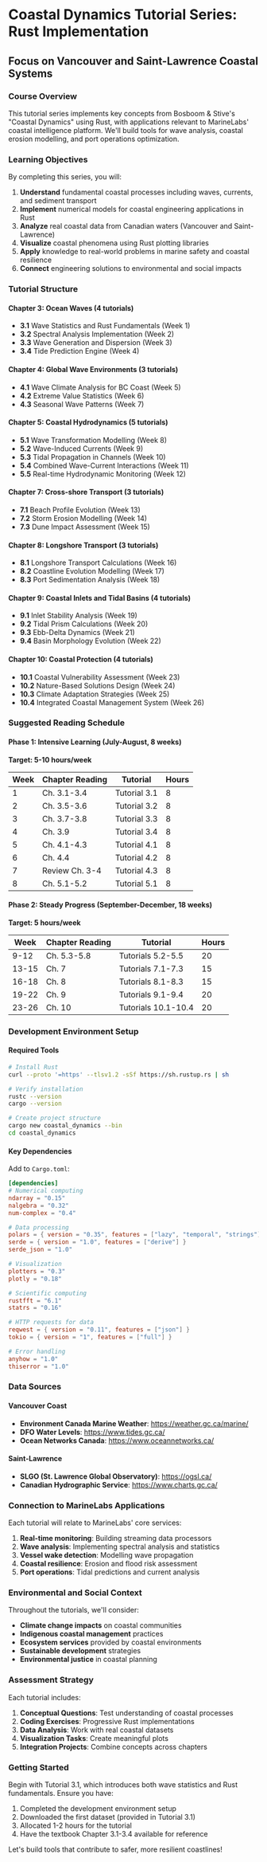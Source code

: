 # Coastal Dynamics Tutorial Series: Rust Implementation
## Focus on Vancouver and Saint-Lawrence Coastal Systems

### Course Overview
This tutorial series implements key concepts from Bosboom & Stive's "Coastal Dynamics" using Rust, with applications relevant to MarineLabs' coastal intelligence platform. We'll build tools for wave analysis, coastal erosion modelling, and port operations optimization.

### Learning Objectives
By completing this series, you will:
1. **Understand** fundamental coastal processes including waves, currents, and sediment transport
2. **Implement** numerical models for coastal engineering applications in Rust
3. **Analyze** real coastal data from Canadian waters (Vancouver and Saint-Lawrence)
4. **Visualize** coastal phenomena using Rust plotting libraries
5. **Apply** knowledge to real-world problems in marine safety and coastal resilience
6. **Connect** engineering solutions to environmental and social impacts

### Tutorial Structure

#### Chapter 3: Ocean Waves (4 tutorials)
- **3.1** Wave Statistics and Rust Fundamentals (Week 1)
- **3.2** Spectral Analysis Implementation (Week 2)
- **3.3** Wave Generation and Dispersion (Week 3)
- **3.4** Tide Prediction Engine (Week 4)

#### Chapter 4: Global Wave Environments (3 tutorials)
- **4.1** Wave Climate Analysis for BC Coast (Week 5)
- **4.2** Extreme Value Statistics (Week 6)
- **4.3** Seasonal Wave Patterns (Week 7)

#### Chapter 5: Coastal Hydrodynamics (5 tutorials)
- **5.1** Wave Transformation Modelling (Week 8)
- **5.2** Wave-Induced Currents (Week 9)
- **5.3** Tidal Propagation in Channels (Week 10)
- **5.4** Combined Wave-Current Interactions (Week 11)
- **5.5** Real-time Hydrodynamic Monitoring (Week 12)

#### Chapter 7: Cross-shore Transport (3 tutorials)
- **7.1** Beach Profile Evolution (Week 13)
- **7.2** Storm Erosion Modelling (Week 14)
- **7.3** Dune Impact Assessment (Week 15)

#### Chapter 8: Longshore Transport (3 tutorials)
- **8.1** Longshore Transport Calculations (Week 16)
- **8.2** Coastline Evolution Modelling (Week 17)
- **8.3** Port Sedimentation Analysis (Week 18)

#### Chapter 9: Coastal Inlets and Tidal Basins (4 tutorials)
- **9.1** Inlet Stability Analysis (Week 19)
- **9.2** Tidal Prism Calculations (Week 20)
- **9.3** Ebb-Delta Dynamics (Week 21)
- **9.4** Basin Morphology Evolution (Week 22)

#### Chapter 10: Coastal Protection (4 tutorials)
- **10.1** Coastal Vulnerability Assessment (Week 23)
- **10.2** Nature-Based Solutions Design (Week 24)
- **10.3** Climate Adaptation Strategies (Week 25)
- **10.4** Integrated Coastal Management System (Week 26)

### Suggested Reading Schedule

#### Phase 1: Intensive Learning (July-August, 8 weeks)
**Target: 5-10 hours/week**

| Week | Chapter Reading | Tutorial | Hours |
|------|----------------|----------|--------|
| 1 | Ch. 3.1-3.4 | Tutorial 3.1 | 8 |
| 2 | Ch. 3.5-3.6 | Tutorial 3.2 | 8 |
| 3 | Ch. 3.7-3.8 | Tutorial 3.3 | 8 |
| 4 | Ch. 3.9 | Tutorial 3.4 | 8 |
| 5 | Ch. 4.1-4.3 | Tutorial 4.1 | 8 |
| 6 | Ch. 4.4 | Tutorial 4.2 | 8 |
| 7 | Review Ch. 3-4 | Tutorial 4.3 | 8 |
| 8 | Ch. 5.1-5.2 | Tutorial 5.1 | 8 |

#### Phase 2: Steady Progress (September-December, 18 weeks)
**Target: 5 hours/week**

| Week | Chapter Reading | Tutorial | Hours |
|------|----------------|----------|--------|
| 9-12 | Ch. 5.3-5.8 | Tutorials 5.2-5.5 | 20 |
| 13-15 | Ch. 7 | Tutorials 7.1-7.3 | 15 |
| 16-18 | Ch. 8 | Tutorials 8.1-8.3 | 15 |
| 19-22 | Ch. 9 | Tutorials 9.1-9.4 | 20 |
| 23-26 | Ch. 10 | Tutorials 10.1-10.4 | 20 |

### Development Environment Setup

#### Required Tools
```bash
# Install Rust
curl --proto '=https' --tlsv1.2 -sSf https://sh.rustup.rs | sh

# Verify installation
rustc --version
cargo --version

# Create project structure
cargo new coastal_dynamics --bin
cd coastal_dynamics
```

#### Key Dependencies
Add to `Cargo.toml`:
```toml
[dependencies]
# Numerical computing
ndarray = "0.15"
nalgebra = "0.32"
num-complex = "0.4"

# Data processing
polars = { version = "0.35", features = ["lazy", "temporal", "strings"] }
serde = { version = "1.0", features = ["derive"] }
serde_json = "1.0"

# Visualization
plotters = "0.3"
plotly = "0.18"

# Scientific computing
rustfft = "6.1"
statrs = "0.16"

# HTTP requests for data
reqwest = { version = "0.11", features = ["json"] }
tokio = { version = "1", features = ["full"] }

# Error handling
anyhow = "1.0"
thiserror = "1.0"
```

### Data Sources

#### Vancouver Coast
- **Environment Canada Marine Weather**: https://weather.gc.ca/marine/
- **DFO Water Levels**: https://www.tides.gc.ca/
- **Ocean Networks Canada**: https://www.oceannetworks.ca/

#### Saint-Lawrence
- **SLGO (St. Lawrence Global Observatory)**: https://ogsl.ca/
- **Canadian Hydrographic Service**: https://www.charts.gc.ca/

### Connection to MarineLabs Applications

Each tutorial will relate to MarineLabs' core services:
1. **Real-time monitoring**: Building streaming data processors
2. **Wave analysis**: Implementing spectral analysis and statistics
3. **Vessel wake detection**: Modelling wave propagation
4. **Coastal resilience**: Erosion and flood risk assessment
5. **Port operations**: Tidal predictions and current analysis

### Environmental and Social Context

Throughout the tutorials, we'll consider:
- **Climate change impacts** on coastal communities
- **Indigenous coastal management** practices
- **Ecosystem services** provided by coastal environments
- **Sustainable development** strategies
- **Environmental justice** in coastal planning

### Assessment Strategy

Each tutorial includes:
1. **Conceptual Questions**: Test understanding of coastal processes
2. **Coding Exercises**: Progressive Rust implementations
3. **Data Analysis**: Work with real coastal datasets
4. **Visualization Tasks**: Create meaningful plots
5. **Integration Projects**: Combine concepts across chapters

### Getting Started

Begin with Tutorial 3.1, which introduces both wave statistics and Rust fundamentals. Ensure you have:
1. Completed the development environment setup
2. Downloaded the first dataset (provided in Tutorial 3.1)
3. Allocated 1-2 hours for the tutorial
4. Have the textbook Chapter 3.1-3.4 available for reference

Let's build tools that contribute to safer, more resilient coastlines!
